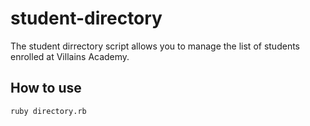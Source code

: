 # student-directory

The student dirrectory script allows you to manage the list of students
enrolled at Villains Academy.

## How to use

````shell
ruby directory.rb
````